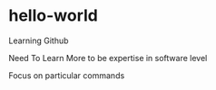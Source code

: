 # hello-world

Learning Github 

Need To Learn More to be expertise in software level

Focus on particular commands

